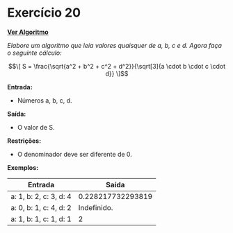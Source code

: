 # Exercício 20

[**Ver Algoritmo**](Algoritmo20.md)

*Elabore um algoritmo que leia valores quaisquer de a, b, c e d. Agora faça o seguinte cálculo:*

$$\[ S = \frac{\sqrt{a^2 + b^2 + c^2 + d^2}}{\sqrt[3]{a \cdot b \cdot c \cdot d}} \]$$

**Entrada:**
- Números a, b, c, d.

**Saída:**
- O valor de S.

**Restrições:**
- O denominador deve ser diferente de 0.

**Exemplos:**

| Entrada                | Saída                   |
| -----------------------| ----------------------- |
| a: 1, b: 2, c: 3, d: 4 | 0.228217732293819      |
| a: 0, b: 1, c: 4, d: 2 | Indefinido.             |
| a: 1, b: 1, c: 1, d: 1 | 2                       |
